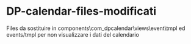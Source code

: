 # DP-calendar-files-modificati
Files da sostituire in components\com_dpcalendar\views\event\tmpl ed events/tmpl per non visualizzare i dati del calendario
